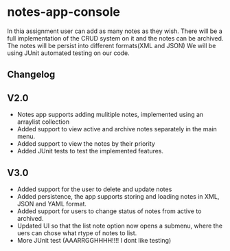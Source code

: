 # notes-app-console


In thia assignment user can add as many notes as they wish.
There will be a full implementation of the CRUD system on it and the notes can be archived.
The notes will be persist into different formats(XML and JSON)
We will be using JUnit automated testing on our code.

## Changelog

**V2.0**
---
- Notes app supports adding mulitiple notes, implemented using an arraylist collection
- Added support to view active and archive notes separately in the main menu.
- Added support to view the notes by their priority 
- Added JUnit tests to test the implemented features.


**V3.0**
---
- Added support for the user to delete and update notes
- Added persistence, the app supports storing and loading notes in XML, JSON and YAML format.
- Added support for users to change status of notes from active to archived. 
- Updated UI so that the list note option now opens a submenu, where the uers can chose what rtype of notes to list.
- More JUnit test (AAARRGGHHHH!!!! I dont like testing)

